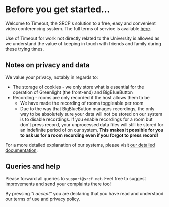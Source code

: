 # Before you get started...

Welcome to Timeout, the SRCF's solution to a free, easy and convenient video conferencing system. The full terms of service is available [here](https://docs.srcf.net/timeout/tos.html). 

Use of Timeout for work not directly related to the University is allowed as we understand the value of keeping in touch with friends and family during these trying times.
  
## Notes on privacy and data

We value your privacy, notably in regards to:

* The storage of cookies - we only store what is essential for the operation of Greenlight (the front-end) and BigBlueButton
* Recording - rooms are only recorded if the host allows them to be
  * We have made the recording of rooms toggleable per room
  * Due to the way that BigBlueButton manages recordings, the only way to be absolutely sure your data will not be stored on our system is to disable recordings. If you enable recordings for a room but don't press record, your unprocessed data files will still be stored for an indefinite period of on our system. **This makes it possible for you to ask us for a room recording even if you forgot to press record!**

For a more detailed explanation of our systems, please visit [our detailed documentation](https://docs.srcf.net/timeout).

## Queries and help

Please forward all queries to `support@srcf.net`. Feel free to suggest improvements and send your complaints there too!

By pressing *"I accept"* you are declaring that you have read and understood our terms of use and privacy policy.